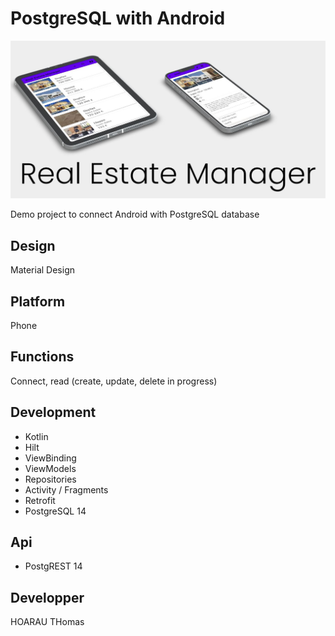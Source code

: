 # PostgreSQL with Android 

![start image](https://github.com/hoaraut35/P9/blob/main/blob/mockup.JPG)


Demo project to connect Android with PostgreSQL database

## Design
Material Design

## Platform
Phone

## Functions
Connect, read (create, update, delete in progress)

## Development
- Kotlin 
- Hilt
- ViewBinding
- ViewModels
- Repositories
- Activity / Fragments
- Retrofit
- PostgreSQL 14

## Api 
- PostgREST 14

## Developper
HOARAU THomas
